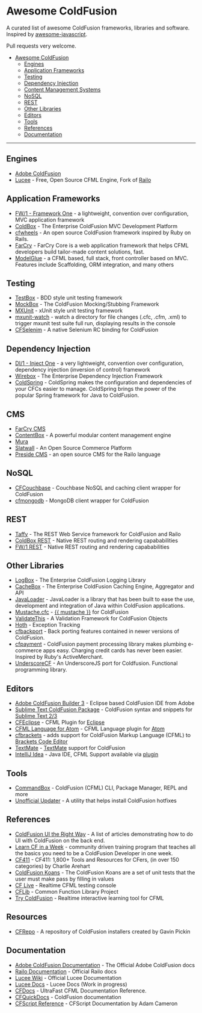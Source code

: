 # Awesome ColdFusion

A curated list of awesome ColdFusion frameworks, libraries and software. Inspired by [awesome-javascript](https://github.com/sorrycc/awesome-javascript).

Pull requests very welcome.

* [Awesome ColdFusion](https://github.com/seancoyne/awesome-coldfusion)
	* [Engines](#engines)
	* [Application Frameworks](#application-frameworks)
	* [Testing](#testing)
	* [Dependency Injection](#dependency-injection)
	* [Content Management Systems](#cms)
	* [NoSQL](#nosql)
	* [REST](#rest)
	* [Other Libraries](#other-libraries)
	* [Editors](#editors)
	* [Tools](#tools)
	* [References](#references)
	* [Documentation](#documentation)
	
----

## Engines

* [Adobe ColdFusion](http://www.adobe.com/products/coldfusion-family.html)
* [Lucee](http://lucee.org/) - Free, Open Source CFML Engine, Fork of [Railo](http://www.getrailo.org/)

## Application Frameworks

* [FW/1 - Framework One](https://github.com/framework-one/fw1) - a lightweight, convention over configuration, MVC application framework
* [ColdBox](http://www.coldbox.org) - The Enterprise ColdFusion MVC Development Platform
* [cfwheels](https://github.com/cfwheels/cfwheels) - An open source ColdFusion framework inspired by Ruby on Rails.
* [FarCry](http://www.farcrycore.org) - FarCry Core is a web application framework that helps CFML developers build tailor-made content solutions, fast.
* [ModelGlue](http://model-glue.com) - a CFML based, full stack, front controller based on MVC. Features include Scaffolding, ORM integration, and many others

## Testing

* [TestBox](https://github.com/Ortus-Solutions/TestBox) - BDD style unit testing framework
* [MockBox](http://wiki.coldbox.org/wiki/MockBox.cfm) - The ColdFusion Mocking/Stubbing Framework
* [MXUnit](https://github.com/mxunit/mxunit) - xUnit style unit testing framework
* [mxunit-watch](https://github.com/atuttle/mxunit-watch) - watch a directory for file changes (.cfc, .cfm, .xml) to trigger mxunit test suite full run, displaying results in the console
* [CFSelenim](https://github.com/teamcfadvance/CFSelenium) - A native Selenium RC binding for ColdFusion

## Dependency Injection

* [DI/1 - Inject One](https://github.com/framework-one/di1) - a very lightweight, convention over configuration, dependency injection (inversion of control) framework
* [Wirebox](http://wiki.coldbox.org/wiki/WireBox.cfm) - The Enterprise Dependency Injection Framework
* [ColdSpring](http://www.coldspringframework.org/) - ColdSpring makes the configuration and dependencies of your CFCs easier to manage. ColdSpring brings the power of the popular Spring framework for Java to ColdFusion.

## CMS

* [FarCry CMS](https://github.com/farcrycore/plugin-farcrycms)
* [ContentBox](https://github.com/Ortus-Solutions/ContentBox) - A powerful modular content management engine
* [Mura](https://github.com/blueriver/MuraCMS)
* [Slatwall](https://github.com/ten24/Slatwall) - An Open Source Commerce Platform
* [Preside CMS](https://github.com/pixl8/Preside-CMS) - an open source CMS for the Railo language

## NoSQL

* [CFCouchbase](https://github.com/Ortus-Solutions/cfcouchbase-sdk) - Couchbase NoSQL and caching client wrapper for ColdFusion
* [cfmongodb](https://github.com/marcesher/cfmongodb) - MongoDB client wrapper for ColdFusion

## REST

* [Taffy](http://taffy.io) - The REST Web Service framework for ColdFusion and Railo
* [ColdBox REST](http://wiki.coldbox.org/wiki/Building_Rest_APIs.cfm) - Native REST routing and rendering capababilities
* [FW/1 REST](https://github.com/framework-one/fw1/wiki/Developing-Applications-Manual#controllers-for-rest-apis) - Native REST routing and rendering capababilities

## Other Libraries

* [LogBox](http://wiki.coldbox.org/wiki/LogBox.cfm) - The Enterprise ColdFusion Logging Library
* [CacheBox](http://wiki.coldbox.org/wiki/CacheBox.cfm) - The Enterprise ColdFusion Caching Engine, Aggregator and API
* [JavaLoader](https://github.com/markmandel/JavaLoader) - JavaLoader is a library that has been built to ease the use, development and integration of Java within ColdFusion applications.
* [Mustache.cfc](https://github.com/rip747/Mustache.cfc) - [{{ mustache }}](http://mustache.github.io) for ColdFusion
* [ValidateThis](http://validatethis.org) - A Validation Framework for ColdFusion Objects
* [Hoth](https://github.com/aarongreenlee/Hoth) - Exception Tracking
* [cfbackport](https://github.com/misterdai/cfbackport) - Back porting features contained in newer versions of ColdFusion.
* [cfpayment](https://github.com/ghidinelli/cfpayment) - ColdFusion payment processing library makes plumbing e-commerce apps easy. Charging credit cards has never been easier. Inspired by Ruby's ActiveMerchant.
* [UnderscoreCF](https://github.com/russplaysguitar/UnderscoreCF) - An UnderscoreJS port for Coldfusion. Functional programming library.

## Editors

* [Adobe ColdFusion Builder 3](http://www.adobe.com/products/coldfusion-builder.html) - Eclipse based ColdFusion IDE from Adobe
* [Sublime Text ColdFusion Package](https://github.com/sublimetext/coldfusion) - ColdFusion syntax and snippets for [Sublime Text 2/3](http://www.sublimetext.com)
* [CFEclipse](http://cfeclipse.org) - CFML Plugin for [Eclipse](http://www.eclipse.org/)
* [CFML Language for Atom](https://github.com/atuttle/atom-language-cfml) - CFML Language plugin for [Atom](http://atom.io/)
* [cfbrackets](http://cfbrackets.org) - adds support for ColdFusion Markup Language (CFML) to [Brackets Code Editor](http://brackets.io/)
* [TextMate](https://github.com/textmate/coldfusion.tmbundle) - [TextMate](http://macromates.com) support for ColdFusion
* [IntelliJ Idea](http://www.jetbrains.com/idea/) - Java IDE, CFML Support available via [plugin](https://github.com/JetBrains/intellij-plugins/tree/master/CFML)

## Tools

* [CommandBox](https://github.com/Ortus-Solutions/commandbox) - ColdFusion (CFML) CLI, Package Manager, REPL and more
* [Unofficial Updater](http://www.uu-2.info/) - A utility that helps install ColdFusion hotfixes

## References

* [ColdFusion UI the Right Way](https://github.com/cfjedimaster/ColdFusion-UI-the-Right-Way) - A list of articles demonstrating how to do UI with ColdFusion on the back end.
* [Learn CF in a Week](http://www.learncfinaweek.com) - community driven training program that teaches all the basics you need to be a ColdFusion Developer in one week.
* [CF411](http://carehart.org/cf411/) - CF411: 1,800+ Tools and Resources for CFers, (in over 150 categories) by Charlie Arehart
* [ColdFusion Koans](https://github.com/bittersweetryan/ColdFusion-Koans) - The ColdFusion Koans are a set of unit tests that the user must make pass by filling in values
* [CF Live](http://cflive.net) - Realtime CFML testing console
* [CFLib](http://cflib.org/) - Common Function Library Project
* [Try ColdFusion](http://trycf.com/) - Realtime interactive learning tool for CFML

## Resources
* [CFRepo](http://www.gpickin.com/cfrepo/) - A repository of ColdFusion installers created by Gavin Pickin

## Documentation

* [Adobe ColdFusion Documentation](https://wikidocs.adobe.com/wiki/display/coldfusionen/Home) - The Official Adobe ColdFusion docs
* [Railo Documentation](https://github.com/getrailo/railo/wiki) - Official Railo docs
* [Lucee Wiki](https://bitbucket.org/lucee/lucee/wiki/Home) - Official Lucee Documentation
* [Lucee Docs](http://www.luceedocs.org/) - Lucee Docs (Work in progress)
* [CFDocs](http://cfdocs.org/) - UltraFast CFML Documentation Reference.
* [CFQuickDocs](http://cfquickdocs.com/) - ColdFusion documentation
* [CFScript Reference](https://github.com/daccfml/cfscript/blob/master/cfscript.md) -  CFScript Documentation by Adam Cameron
